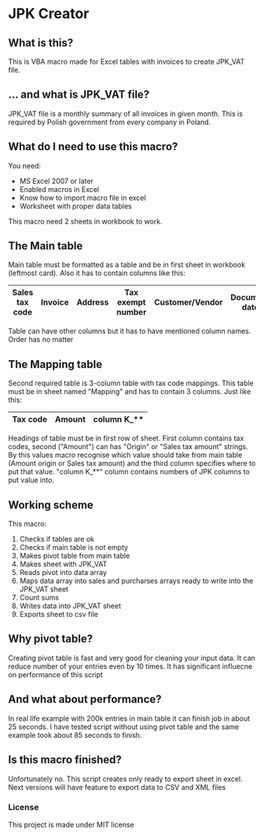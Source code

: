 # JPK Creator

## What is this?
This is VBA macro made for Excel tables with invoices to create JPK_VAT file. 

## ... and what is JPK_VAT file?
JPK_VAT file is a monthly summary of all invoices in given month. This is required by Polish government from every company in Poland. 

## What do I need to use this macro?

You need:
* MS Excel 2007 or later
* Enabled macros in Excel
* Know how to import macro file in excel
* Worksheet with proper data tables

This macro need 2 sheets in workbook to work. 

## The Main table
Main table must be formatted as a table and be in first sheet in workbook (leftmost card). Also it has to contain columns like this:

|  Sales tax code  |  Invoice  |  Address  |  Tax exempt number  |  Customer/Vendor  |  Document date  |  Date  |  Amount origin  |  Sales tax amount  |
|------------------|-----------|-----------|---------------------|-------------------|-----------------|--------|-----------------|--------------------|

Table can have other columns but it has to have mentioned column names. Order has no matter

## The Mapping table
Second required table is 3-column table with tax code mappings. This table must be in sheet named "Mapping" and has to contain 3 columns. Just like this: 

|  Tax code  |  Amount  |  column K_**  |
|------------|----------|---------------|


Headings of table must be in first row of sheet. First column contains tax codes, second ("Amount") can has "Origin" or "Sales tax amount" strings. By this values macro recognise which value should take from main table (Amount origin or Sales tax amount) and the third column specifies where to put that value. "column K_**" column contains numbers of JPK columns to put value into.

## Working scheme

 This macro:

1. Checks if tables are ok
2. Checks if main table is not empty
3. Makes pivot table from main table
4. Makes sheet with JPK_VAT
5. Reads pivot into data array
6. Maps data array into sales and purcharses arrays ready to write into the JPK_VAT sheet
7. Count sums
8. Writes data into JPK_VAT sheet
9. Exports sheet to csv file

## Why pivot table? 
Creating pivot table is fast and very good for cleaning your input data. It can reduce number of your entries even by 10 times. It has significant influecne on performance of this script

## And what about performance?
In real life example with 200k entries in main table it can finish job in about 25 seconds. I have tested script without using pivot table and the same example took about 85 seconds to finish.

## Is this macro finished?
Unfortunately no. This script creates only ready to export sheet in excel. Next versions will have feature to export data to CSV and XML files

### License
This project is made under MIT license